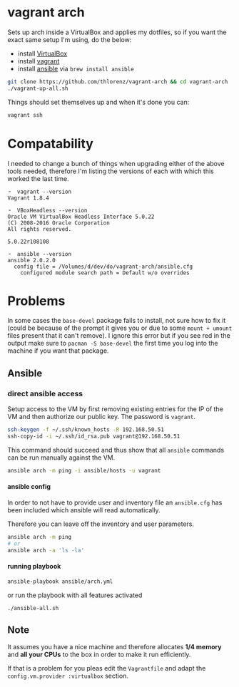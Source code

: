 # vagrant arch

Sets up arch inside a VirtualBox and applies my dotfiles, so if you want the exact same setup I'm using, do the below:

- install [VirtualBox](https://www.virtualbox.org/wiki/Downloads)
- install [vagrant](http://www.vagrantup.com/)
- install [ansible](http://www.ansible.com/home) via `brew install ansible`

```sh
git clone https://github.com/thlorenz/vagrant-arch && cd vagrant-arch
./vagrant-up-all.sh
```

Things should set themselves up and when it's done you can:

```sh
vagrant ssh
```

# Compatability

I needed to change a bunch of things when upgrading either of the above tools needed, therefore I'm listing the versions
of each with which this worked the last time.

```
➝  vagrant --version
Vagrant 1.8.4

➝  VBoxHeadless --version
Oracle VM VirtualBox Headless Interface 5.0.22
(C) 2008-2016 Oracle Corporation
All rights reserved.

5.0.22r108108

➝  ansible --version
ansible 2.0.2.0
  config file = /Volumes/d/dev/do/vagrant-arch/ansible.cfg
    configured module search path = Default w/o overrides
```

# Problems

In some cases the `base-devel` package fails to install, not sure how to fix it (could be because of the prompt it gives
you or due to some `mount + umount` files present that it can't remove). I ignore this error but if you see red in the
output make sure to `pacman -S base-devel` the first time you log into the machine if you want that package. 

## Ansible

### direct ansible access

Setup access to the VM by first removing existing entries for the IP of the VM and then authorize our public key. The
password is `vagrant`.

```sh
ssh-keygen -f ~/.ssh/known_hosts -R 192.168.50.51
ssh-copy-id -i ~/.ssh/id_rsa.pub vagrant@192.168.50.51
```

This command should succeed and thus show that all `ansible` commands can be run manually against the VM.

```sh
ansible arch -m ping -i ansible/hosts -u vagrant
```

#### ansible config

In order to not have to provide user and inventory file an `ansible.cfg` has been included which ansible will read
automatically.

Therefore you can leave off the inventory and user parameters.

```sh
ansible arch -m ping
# or
ansible arch -a 'ls -la'
```

#### running playbook

```sh
ansible-playbook ansible/arch.yml
```

or run the playbook with all features activated

```
./ansible-all.sh
```

## Note

It assumes you have a nice machine and therefore allocates **1/4 memory** and **all your CPUs** to the box in order to make it
run efficiently.

If that is a problem for you pleas edit the `Vagrantfile` and adapt the `config.vm.provider :virtualbox` section.
